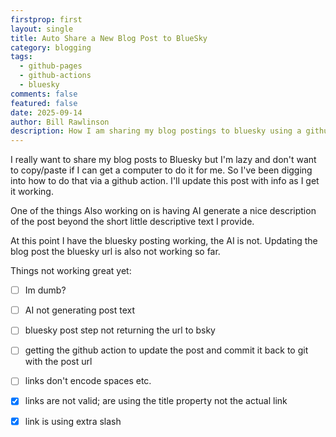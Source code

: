 ```yaml
---
firstprop: first
layout: single
title: Auto Share a New Blog Post to BlueSky
category: blogging
tags:
  - github-pages
  - github-actions
  - bluesky
comments: false
featured: false
date: 2025-09-14
author: Bill Rawlinson
description: How I am sharing my blog postings to bluesky using a github action.
---
```

I really want to share my blog posts to Bluesky but I'm lazy and don't want to copy/paste if I can get a computer to do it for me.  So I've been digging into how to do that via a github action.  I'll update this post with info as I get it working.

One of the things Also working on is having AI generate a nice description of the post beyond the short little descriptive text I provide. 

At this point I have the bluesky posting working, the AI is not.  Updating the blog post the bluesky url is also not working so far.

Things not working great yet:


 - [ ] Im dumb?
 - [ ] AI not generating post text 
 - [ ] bluesky post step not returning the url to bsky
 - [ ] getting the github action to update the post and commit it back to git with the post url 
 - [ ] links don't encode spaces etc.
 - [x] links are not valid; are using the title property not the actual link
 - [x] link is using extra slash
 
